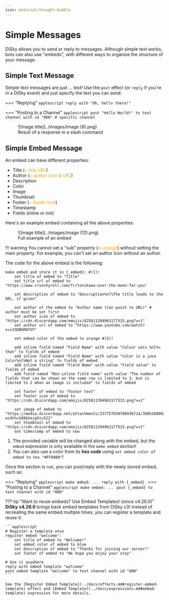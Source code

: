 ```yaml
---
icon: material/thought-bubble
---
```


# Simple Messages

DiSky allows you to send or reply to messages. Although simple text works, bots can also use "embeds", with different ways to organize the structure of your message.

## Simple Text Message

Simple text messages are just ... text! Use the `post` effect (or `reply` if you're in a DiSky event) and just specify the text you can send:

=== "Replying"
    ```applescript
    reply with "Oh, hello there!"
    ```

=== "Posting to a Channel"
    ```applescript
    post "Hello World!" to text channel with id "000" # specific channel
    ```

<figure markdown>
  ![Image title](../images/image (8).png)
  <figcaption>Result of a response in a slash command</figcaption>
</figure>

## Simple Embed Message

An embed can have different properties:

* Title (<span style="color: orange;">+ title URL</span>)
* Author (<span style="color: orange;">+ author icon & URL</span>)
* Description
* Color
* Image
* Thumbnail
* Footer (<span style="color: orange;">+ footer icon</span>)
* Timestamp
* Fields (inline or not)

Here's an example embed containing all the above properties:

<figure markdown>
  ![Image title](../images/image (12).png)
  <figcaption>Full example of an embed</figcaption>
</figure>

!!! warning
    You cannot set a "sub" property (<span style="color: orange;">in orange</span>) without setting the main property.
    For example, you can't set an author icon without an author.

The code for the above embed is the following:

```applescript
make embed and store it in {_embed}: #(1)!
    set title of embed to "Title"
    set title url of embed to "https://www.crunchyroll.com/fr/tonikawa-over-the-moon-for-you"
    
    set description of embed to "Description%nl%The title leads to the URL, if given"
    
    set author of the embed to "Author name (Can point to URL)" # author must be set first
    set author icon of embed to "https://cdn.discordapp.com/emojis/825811394963177533.png?v=1"
    set author url of embed to "https://www.youtube.com/watch?v=i33DB6R8YUY"
    
    set embed color of the embed to orange #(2)!
    
    add inline field named "Field Name" with value "Colour sets %nl%< that" to fields of embed
    add inline field named "Field Name" with value "Color is a java Color%nl%Not a string" to fields of embed
    add inline field named "Field Name" with value "Field value" to fields of embed
    add field named "Non-inline field name" with value "The number of fields that can be shown on the same row is limited to 3, but is limited to 2 when an image is included" to fields of embed
    
    set footer of embed to "Footer text"
    set footer icon of embed to "https://cdn.discordapp.com/emojis/825811394963177533.png?v=1"
    
    set image of embed to "https://media.discordapp.net/attachments/237757030708936714/390520880242884608/8xAac.png?width=508&height=522"
    set thumbnail of embed to "https://cdn.discordapp.com/emojis/825811394963177533.png?v=1"
    set timestamp of embed to now
```

1. The provided variable will be changed along with the embed, but the `embed` expression is only available in the `make embed` section!
2. You can also use a color from its **hex code** using `set embed color of embed to hex "#FF0000"`!

Once the section is run, you can post/reply with the newly stored embed, such as:

=== "Replying"
    ```applescript
    make embed:
        ...
    reply with {_embed}
    ```
=== "Posting to a Channel"
    ```applescript
    make embed:
        ...
    post {_embed} to text channel with id "000"
    ```

??? tip "Want to reuse embeds? Use Embed Templates! (since v4.26.0)"
    **DiSky v4.26.0** brings back embed templates from DiSky v3! Instead of recreating the same embed multiple times, you can register a template and reuse it:

    ```applescript
    # Register a template once
    register embed "welcome":
        set title of embed to "Welcome!"
        set embed color of embed to blue
        set description of embed to "Thanks for joining our server!"
        set footer of embed to "We hope you enjoy your stay"
    
    # Use it anywhere
    reply with embed template "welcome"
    post embed template "welcome" to text channel with id "000"
    ```
    
    See the [Register Embed Template](../docs/effects.md#register-embed-template) effect and [Embed Template](../docs/expressions.md#embed-template) expression for more details.

